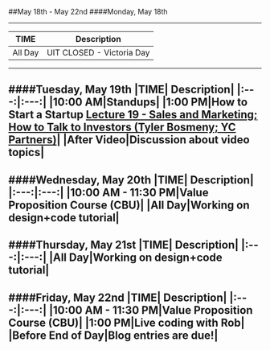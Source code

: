 ##May 18th - May 22nd
####Monday, May 18th

---
|TIME| Description|
|:---:|:---:|
|All Day|UIT CLOSED - Victoria Day|
---
####Tuesday, May 19th
|TIME| Description|
|:---:|:---:|
|10:00 AM|Standups|
|1:00 PM|How to Start a Startup [Lecture 19 - Sales and Marketing; How to Talk to Investors (Tyler Bosmeny; YC Partners)](https://www.youtube.com/watch?v=SHAh6WKBgiE)|
|After Video|Discussion about video topics|
---
####Wednesday, May 20th
|TIME| Description|
|:---:|:---:|
|10:00 AM - 11:30 PM|Value Proposition Course (CBU)|
|All Day|Working on design+code tutorial|
---
####Thursday, May 21st
|TIME| Description|
|:---:|:---:|
|All Day|Working on design+code tutorial|
---
####Friday, May 22nd
|TIME| Description|
|:---:|:---:|
|10:00 AM - 11:30 PM|Value Proposition Course (CBU)|
|1:00 PM|Live coding with Rob|
|Before End of Day|Blog entries are due!|
---
